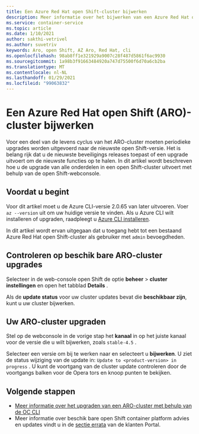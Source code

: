 ```yaml
---
title: Een Azure Red Hat open Shift-cluster bijwerken
description: Meer informatie over het bijwerken van een Azure Red Hat open Shift-cluster met openshift 4
ms.service: container-service
ms.topic: article
ms.date: 1/10/2021
author: sakthi-vetrivel
ms.author: suvetriv
keywords: Aro, open Shift, AZ Aro, Red Hat, cli
ms.openlocfilehash: 98ab8ff1e321929a9007c28f487d5861f6ac9930
ms.sourcegitcommit: 1a98b3f91663484920a747d75500f6d70a6cb2ba
ms.translationtype: MT
ms.contentlocale: nl-NL
ms.lasthandoff: 01/29/2021
ms.locfileid: "99063832"
---
```

# <a name="upgrade-an-azure-red-hat-openshift-aro-cluster"></a>Een Azure Red Hat open Shift (ARO)-cluster bijwerken

Voor een deel van de levens cyclus van het ARO-cluster moeten periodieke upgrades worden uitgevoerd naar de nieuwste open Shift-versie. Het is belang rijk dat u de nieuwste beveiligings releases toepast of een upgrade uitvoert om de nieuwste functies op te halen. In dit artikel wordt beschreven hoe u de upgrade van alle onderdelen in een open Shift-cluster uitvoert met behulp van de open Shift-webconsole.

## <a name="before-you-begin"></a>Voordat u begint

Voor dit artikel moet u de Azure CLI-versie 2.0.65 van later uitvoeren. Voer `az --version` uit om uw huidige versie te vinden. Als u Azure CLI wilt installeren of upgraden, raadpleegt u [Azure CLI installeren](https://docs.microsoft.com/cli/azure/install-azure-cli).

In dit artikel wordt ervan uitgegaan dat u toegang hebt tot een bestaand Azure Red Hat open Shift-cluster als gebruiker met `admin` bevoegdheden.

## <a name="check-for-available-aro-cluster-upgrades"></a>Controleren op beschik bare ARO-cluster upgrades

Selecteer in de web-console open Shift de optie **beheer**  >  **cluster instellingen** en open het tabblad **Details** .

Als de **update status** voor uw cluster updates bevat die **beschikbaar zijn**, kunt u uw cluster bijwerken.

## <a name="upgrade-your-aro-cluster"></a>Uw ARO-cluster upgraden

Stel op de webconsole in de vorige stap het **kanaal** in op het juiste kanaal voor de versie die u wilt bijwerken, zoals `stable-4.5` .

Selecteer een versie om bij te werken naar en selecteert u **bijwerken**. U ziet de status wijziging van de update in: `Update to <product-version> in progress` . U kunt de voortgang van de cluster update controleren door de voortgangs balken voor de Opera tors en knoop punten te bekijken.

## <a name="next-steps"></a>Volgende stappen
- [Meer informatie over het upgraden van een ARO-cluster met behulp van de OC CLI](https://docs.openshift.com/container-platform/4.6/updating/updating-cluster-between-minor.html)
- Meer informatie over beschik bare open Shift container platform advies en updates vindt u in de [sectie errata](https://access.redhat.com/downloads/content/290/ver=4.6/rhel---8/4.6.0/x86_64/product-errata) van de klanten Portal.
  

